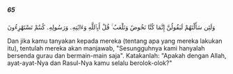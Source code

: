 ##### 65

<span class="ayah">وَلَئِن سَأَلْتَهُمْ لَيَقُولُنَّ إِنَّمَا كُنَّا نَخُوضُ وَنَلْعَبُ ۚ قُلْ أَبِٱللَّهِ وَءَايَٰتِهِۦ وَرَسُولِهِۦ كُنتُمْ تَسْتَهْزِءُونَ</span>

<span class="ayah_translation">Dan jika kamu tanyakan kepada mereka (tentang apa yang mereka lakukan itu), tentulah mereka akan manjawab, "Sesungguhnya kami hanyalah bersenda gurau dan bermain-main saja". Katakanlah: "Apakah dengan Allah, ayat-ayat-Nya dan Rasul-Nya kamu selalu berolok-olok?"</span>
